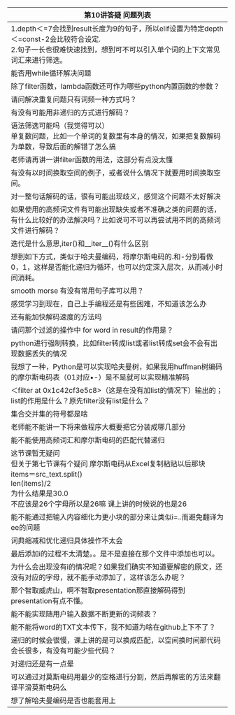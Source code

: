 | 第10讲答疑&nbsp;问题列表  |
|--------------|
|1.depth＜=7会找到result长度为9的句子，所以elif设置为特定depth＜=const-2会比较符合设定.<br/>2.句子一长也很难快速找到，想到可不可以引入单个词的上下文常见词汇来进行筛选。|
|能否用while循环解决问题|
|除了filter函数，lambda函数还可作为哪些python内置函数的参数？|
|请问解决重复问题只有词频一种方式吗？|
|有没有可能用非递归的方式进行解码？|
|语法筛选可能吗（我觉得可以）<br>单复数问题，比如一个单词的复数里有本身的情况，如果把复数解码为单数，导致后面的解错了怎么搞|
|老师请再讲一讲filter函数的用法，这部分有点没太懂|
|有没有以时间换取空间的例子，或者说什么情况下就要用时间换取空间。|
|对一整句话解码的话，很有可能出现歧义，感觉这个问题不太好解决|
|如果使用的高频词文件有可能出现缺失或者不准确之类的问题的话，有什么比较好的办法解决吗？比如说可不可以再尝试用不同的高频词文件进行解码？|
|迭代是什么意思,iter()和\_\_iter\_\_()有什么区别|
|想到如下方式，类似于哈夫曼编码，将摩尔斯电码的.和-分别看做0，1，这样是否能化递归为循环，也可以约定深入层次，从而减小时间消耗。|
|smooth&nbsp;morse&nbsp;有没有常用句子库可以用？|
|感觉学习到现在，自己上手编程还是有些困难，不知道该怎么办|
|还有能加快解码速度的方法吗|
|请问那个过滤的操作中&nbsp;for&nbsp;word&nbsp;in&nbsp;result的作用是？|
|python进行强制转换，比如filter转成list或者list转成set会不会有出现数据丢失的情况|
|我想了一种，Python是可以实现哈夫曼树，如果我用huffman树编码的摩尔斯电码表（01对应•-）是不是就可以实现精准解码|
|＜filter&nbsp;at&nbsp;0x1c42cf3e5c8>（这是在没有加list的情况下）输出的；list的作用是什么？原先filter没有list是什么？|
|集合交并集的符号都是啥|
|老师能不能讲一下将来做程序大概要把它分装成哪几部分|
|能不能使用高频词汇和摩尔斯电码的匹配代替递归|
|这节课暂无疑问<br>但关于第七节课有个疑问&nbsp;摩尔斯电码从Excel复制粘贴以后那块<br>items＝src_text.split()<br>len(items)/2<br>为什么结果是30.0&nbsp;<br>不应该是26个字母所以是26嘛&nbsp;课上讲的时候说的也是26|
|能不能通过把输入内容细化为更小块的部分来让类似i=..而避免翻译为ee的问题|
|词典缩减和优化递归具体操作不太会|
|最后添加i的过程不太清楚。。是不是直接在那个文件中添加也可以。|
|为什么会出现没有i的情况呢？如果我们确实不知道要解密的原文，还没有对应的字母，就不能手动添加了，这样该怎么办呢？|
|那个智取威虎山，啊不智取presentation那直接解码得到presentation有点不懂。|
|能不能实现随用户输入数据不断更新的词频表？|
|能不能将word的TXT文本传下，我不知道为啥在github上下不了？|
|递归的时候会很慢，课上讲的是可以换成匹配，以空间换时间那代码会长很多，有没有可能少些代码？|
|对递归还是有一点晕|
|可以通过对莫斯电码用最少的空格进行分割，然后再解密的方法来翻译平滑莫斯电码么|
|想了解哈夫曼编码是否也能套用上|